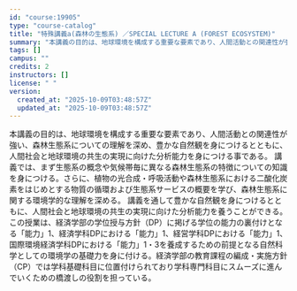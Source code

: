 ```yaml
---
id: "course:19905"
type: "course-catalog"
title: "特殊講義a(森林の生態系) ／SPECIAL LECTURE A (FOREST ECOSYSTEM)"
summary: "本講義の目的は、地球環境を構成する重要な要素であり、人間活動との関連性が強い、森林生態系についての理解を深め、豊かな自然観を身につけるとともに、人間社会と地球環境の共生の実現に向けた分析能力を身につける事である。 講義では、まず生態系の概念…"
tags: []
campus: ""
credits: 2
instructors: []
license: " "
version:
  created_at: "2025-10-09T03:48:57Z"
  updated_at: "2025-10-09T03:48:57Z"
---
```


本講義の目的は、地球環境を構成する重要な要素であり、人間活動との関連性が強い、森林生態系についての理解を深め、豊かな自然観を身につけるとともに、人間社会と地球環境の共生の実現に向けた分析能力を身につける事である。 講義では、まず生態系の概念や気候帯毎に異なる森林生態系の特徴についての知識を身につける。さらに、植物の光合成・呼吸活動や森林生態系における二酸化炭素をはじめとする物質の循環および生態系サービスの概要を学び、森林生態系に関する環境学的な理解を深める。 講義を通して豊かな自然観を身につけるとともに、人間社会と地球環境の共生の実現に向けた分析能力を養うことができる。 この授業は、経済学部の学位授与方針（DP）に掲げる学位の能力の裏付けとなる「能力」1、経済学科DPにおける「能力」1、経営学科DPにおける「能力」1、国際環境経済学科DPにおける「能力」1・3を養成するための前提となる自然科学としての環境学の基礎力を身に付ける。経済学部の教育課程の編成・実施方針（CP）では学科基礎科目に位置付けられており学科専門科目にスムーズに進んでいくための橋渡しの役割を担っている。
